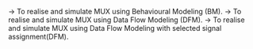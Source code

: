 ->  To realise and simulate MUX using Behavioural Modeling (BM).
->  To realise and simulate MUX using Data Flow Modeling (DFM).
->  To realise and simulate MUX using Data Flow Modeling with selected signal assignment(DFM).